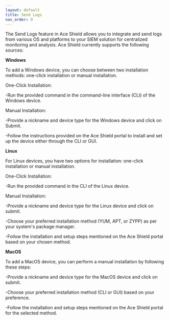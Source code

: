 ```yaml
---
layout: default
title: Send Logs
nav_order: 9
---
```


The Send Logs feature in Ace Shield allows you to integrate and send logs from various OS and platforms to your SIEM solution for centralized monitoring and analysis. Ace Shield currently supports the following sources: 

 

**Windows**

To add a Windows device, you can choose between two installation methods: one-click installation or manual installation. 



One-Click Installation: 

-Run the provided command in the command-line interface (CLI) of the Windows device. 
 

Manual Installation: 

-Provide a nickname and device type for the Windows device and click on Submit. 
 

-Follow the instructions provided on the Ace Shield portal to install and set up the device either through the CLI or GUI. 
 

 

**Linux**

For Linux devices, you have two options for installation: one-click installation or manual installation. 

One-Click Installation: 

-Run the provided command in the CLI of the Linux device. 
 

Manual Installation: 

-Provide a nickname and device type for the Linux device and click on submit. 
 

-Choose your preferred installation method (YUM, APT, or ZYPP) as per your system's package manager. 

-Follow the installation and setup steps mentioned on the Ace Shield portal based on your chosen method. 
 

**MacOS**

 

To add a MacOS device, you can perform a manual installation by following these steps: 

-Provide a nickname and device type for the MacOS device and click on submit. 

-Choose your preferred installation method (CLI or GUI) based on your preference. 

-Follow the installation and setup steps mentioned on the Ace Shield portal for the selected method. 
